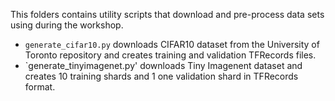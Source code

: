 This folders contains utility scripts that download and pre-process data sets using during the workshop.
* `generate_cifar10.py` downloads CIFAR10 dataset from the University of Toronto repository and creates training and validation TFRecords files.
* `generate_tinyimagenet.py' downloads Tiny Imagenent dataset and creates 10 training shards and 1 one validation shard in TFRecords format.
